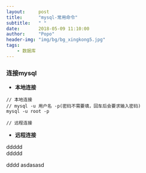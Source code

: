 ```yaml
---
layout:     post
title:      "mysql-常用命令"
subtitle:   " "
date:       2018-05-09 11:10:00
author:     "Popo"
header-img: "img/bg/bg_xingkong5.jpg"
tags:
    - 数据库
---
```


### 连接mysql
* **本地连接**
```
// 本地连接
// mysql -u 用户名 -p(密码不需要填，回车后会要求输入密码)
mysql -u root -p

// 远程连接

```

* **远程连接**

ddddd<br/>
ddddd<br/>


dddd
asdasasd